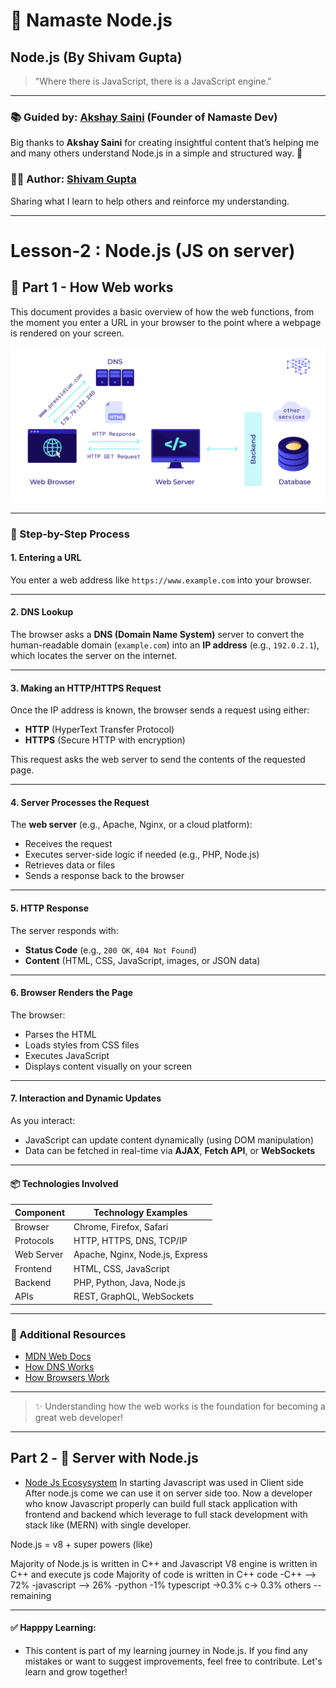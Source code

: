 # 🙏 Namaste Node.js

## Node.js (By Shivam Gupta)

> "Where there is JavaScript, there is a JavaScript engine."

---

### 📚 Guided by: [Akshay Saini](https://www.linkedin.com/in/akshaymarch7/)  **(Founder of Namaste Dev)**
Big thanks to **Akshay Saini** for creating insightful content that’s helping me and many others understand Node.js in a simple and structured way. 🙌

### 👨‍💻 Author: [Shivam Gupta](https://www.linkedin.com/in/shivam-gupta-92a129175/)  
Sharing what I learn to help others and reinforce my understanding.

---
# Lesson-2 : Node.js (JS on server)

## 📌 Part 1  - How Web works

This document provides a basic overview of how the web functions, from the moment you enter a URL in your browser to the point where a webpage is rendered on your screen.

![Web Diagram from request from client and response from server](./images/web-diagram.png)

---

### 🚀 Step-by-Step Process

#### 1. Entering a URL
You enter a web address like `https://www.example.com` into your browser.

---

#### 2. DNS Lookup
The browser asks a **DNS (Domain Name System)** server to convert the human-readable domain (`example.com`) into an **IP address** (e.g., `192.0.2.1`), which locates the server on the internet.

---

#### 3. Making an HTTP/HTTPS Request
Once the IP address is known, the browser sends a request using either:
- **HTTP** (HyperText Transfer Protocol)
- **HTTPS** (Secure HTTP with encryption)

This request asks the web server to send the contents of the requested page.

---

#### 4. Server Processes the Request
The **web server** (e.g., Apache, Nginx, or a cloud platform):
- Receives the request
- Executes server-side logic if needed (e.g., PHP, Node.js)
- Retrieves data or files
- Sends a response back to the browser

---

#### 5. HTTP Response
The server responds with:
- **Status Code** (e.g., `200 OK`, `404 Not Found`)
- **Content** (HTML, CSS, JavaScript, images, or JSON data)

---

#### 6. Browser Renders the Page
The browser:
- Parses the HTML
- Loads styles from CSS files
- Executes JavaScript
- Displays content visually on your screen

---

#### 7. Interaction and Dynamic Updates
As you interact:
- JavaScript can update content dynamically (using DOM manipulation)
- Data can be fetched in real-time via **AJAX**, **Fetch API**, or **WebSockets**

---

#### 📦 Technologies Involved

| Component      | Technology Examples                        |
|----------------|--------------------------------------------|
| Browser        | Chrome, Firefox, Safari                    |
| Protocols      | HTTP, HTTPS, DNS, TCP/IP                   |
| Web Server     | Apache, Nginx, Node.js, Express            |
| Frontend       | HTML, CSS, JavaScript                      |
| Backend        | PHP, Python, Java, Node.js                 |
| APIs           | REST, GraphQL, WebSockets                  |

---

### 📘 Additional Resources

- [MDN Web Docs](https://developer.mozilla.org/en-US/docs/Learn/Getting_started_with_the_web)
- [How DNS Works](https://www.cloudflare.com/learning/dns/what-is-dns/)
- [How Browsers Work](https://www.html5rocks.com/en/tutorials/internals/howbrowserswork/)

---

> ✨ Understanding how the web works is the foundation for becoming a great web developer!


---


## Part 2 -  📌 Server with Node.js


- [Node Js Ecosysystem](./images/node-js-ecosystem.png)
In starting Javascript was used in Client side 
After node.js come we can use it on server side too.
Now a developer who know Javascript properly can build full stack application with frontend and backend which leverage to full stack development with stack like (MERN) with single developer.

Node.js   = v8 + super powers (like)

Majority of Node.js is written in C++ and Javascript
V8 engine is written in C++ and execute js code
Majority of code is written in C++ code
-C++   --> 72%
-javascript --> 26%
-python -1%
typescript ->0.3%
c-> 0.3%
others -- remaining


---

#### ✅ Happpy Learning:

 - This content is part of my learning journey in Node.js. If you find any mistakes or want to suggest improvements, feel free to contribute. Let's learn and grow together!
